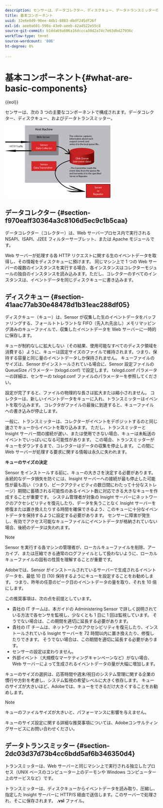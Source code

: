 ```yaml
---
description: センサーは、データコレクター、ディスクキュー、データトランスミッターの 3 つの主要なコンポーネントで構成されています。
title: 基本コンポーネント
uuid: 32e6e8d9-90ee-4db1-8883-dbdf245df26f
exl-id: aee6a601-590a-43e0-aeeb-42a4522e55c8
source-git-commit: b1dda69a606a16dccca30d2a74c7e63dbd27936c
workflow-type: tm+mt
source-wordcount: '806'
ht-degree: 0%

---
```


# 基本コンポーネント{#what-are-basic-components}

{{eol}}

センサーは、次の 3 つの主要なコンポーネントで構成されます。データコレクター、ディスクキュー、およびデータトランスミッター。

![](assets/Visual-Sensor.png)

## データコレクター {#section-f970eaff30364a3c8106d5ec9c1b5caa}

データコレクター（コレクター）は、Web サーバープロセス内で実行される NSAPI、ISAPI、J2EE フィルターサーブレット、または Apache モジュールです。

Web サーバーが処理する各 HTTP リクエストに関する生のイベントデータを取得し、その情報をディスクキューに預けます。 同じマシン上で 1 つの Web サーバーの複数のインスタンスを実行する場合、各インスタンスはコレクターモジュールの独自のインスタンスを読み込みます。ただし、コレクターのすべてのインスタンスは、イベントデータを同じディスクキューに書き込みます。

## ディスクキュー {#section-41aac77ab30e48478d1b31eac288df05}

ディスクキュー（キュー）は、Sensor が収集した生のイベントデータをバッファリングする、フォールトトレラントな FIFO（先入れ先出し）メモリマッピング済みのキューファイルで、収集したイベントデータを Web サーバーに一時的に保存します。

キューが制約なしに拡大しない（その結果、使用可能なすべてのディスク領域を消費する）ように、キューは固定サイズのファイルで維持されます。つまり、保持する容量と同じ量のイベントデータしか保持されません。 キューファイルのサイズは、Sensor がインストールされている場合に、Sensor 設定ファイルの QueueSize パラメーター (txlogd.conf) で設定します。 txlogd.conf パラメーターの詳細は、センサーの txlogd.conf ファイルのパラメーターを参照してください。

設定が完了すると、ファイルの物理的な長さは拡大または縮小されません。 コレクターは、新しいイベントデータをキューに入れ、トランスミッターはイベントを取り込みます。 コレクタがファイルの最後に到達すると、キューファイルへの書き込みが停止します。

一般に、トランスミッターは、コレクターがイベントをデポジットするのと同じ速さでキューからイベントを取り込みます。 ただし、トランスミッターと Insight サーバー間の接続が遅い、または使用できない場合、キューは未転送のイベントでいっぱいになる可能性があります。 この場合、トランスミッターがキューをダウンするまで、コレクターはデータの収集を停止します。 この間に Web サーバーが処理する要求に関する情報は永久に失われます。

**キューのサイズの決定**

Sensor をインストールする前に、キューの大きさを決定する必要があります。 永続的なデータ損失を防ぐには、Insight サーバーへの接続が最も停止した可能性が最も高い（つまり、ピークアクティビティの数日間にわたって十分なストレージ）期間に蓄積される可能性のあるイベント数に対応できる大きなキューを作成することが重要です。 システム管理者が対象の Insight サーバーにネットワークのアクセシビリティを復元したり、データを失うことなく Insight サーバーを修復または置き換えたりする時間を確保できるよう、このキューに十分なイベントデータを保持するように設定する必要があります。 センサーに障害が発生し、有効でアクセス可能なキューファイルにイベントデータが格納されていない場合、後続のデータは失われます。

>[!NOTE]
>
>Sensor を実行する各マシンの管理者が、ローカルキューファイルを削除、アーカイブ、または圧縮できる通常のログファイルとして扱わないように、ローカルキューファイルの固有の性質を理解することが重要です。

Adobeでは、Sensor がインストールされているサーバーで生成されるイベントデータを、最低 10 日 (10) 保持するようにキューを設定することをお勧めします。 つまり、昨年の任意のピーク日のイベントデータの量を取り、それを 10 倍にします。

この推奨事項は、次の点を前提としています。

* 貴社の IT チームは、本ガイドの Administering Sensor で詳しく説明されている方法で各センサを監視し、少なくとも 1 日に 1 回は監視しています。 そうでない場合は、この期間を適切に延長する必要があります。
* 貴社の IT チームは、ネットワークのアクセシビリティを復元したり、インストールされている Insight サーバーを 72 時間以内に置き換えたり、修復したりできます。 そうでない場合は、この期間を適切に延長する必要があります。
* センサーの設定は変わりません。
* 外部イベント（大規模なマーケティングキャンペーンなど）がない場合、Web サーバーによって生成されるイベントデータの量が大幅に増加します。

キューのサイズの選択は、応答時間や週末/祝日のシステム管理に関する企業の慣行や方針を考慮し、システム監視の希望レベルに大きく依存します。 キューのサイズが大きいほど、Adobeでは、キューをできるだけ大きくすることをお勧めします。

>[!NOTE]
>
>キューのファイルサイズが大きいと、パフォーマンスに影響を与えません。

キューのサイズ設定に関する詳細な推奨事項については、Adobeコンサルティングサービスにお問い合わせください。

## データトランスミッター {#section-2dc03d37d73b4cc6bdd5af6b346350d4}

トランスミッターは、Web サーバーと同じマシン上で実行される独立したプロセス（UNIX ベースのコンピューター上のデーモンや Windows コンピューター上のサービスなど）です。

トランスミッターは、ディスクキューからイベントデータを読み取り、圧縮し、指定した Insight サーバーに HTTP/S 経由で送信します。このサーバーで処理され、そこに保存されます。 **.vsl** ファイル。
